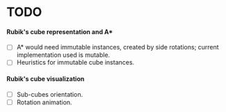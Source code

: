 TODO
====

#### Rubik's cube representation and A*
- [ ] A* would need immutable instances, created by side rotations; current implementation used is mutable. 
- [ ] Heuristics for immutable cube instances.

#### Rubik's cube visualization
- [ ] Sub-cubes orientation. 
- [ ] Rotation animation.
